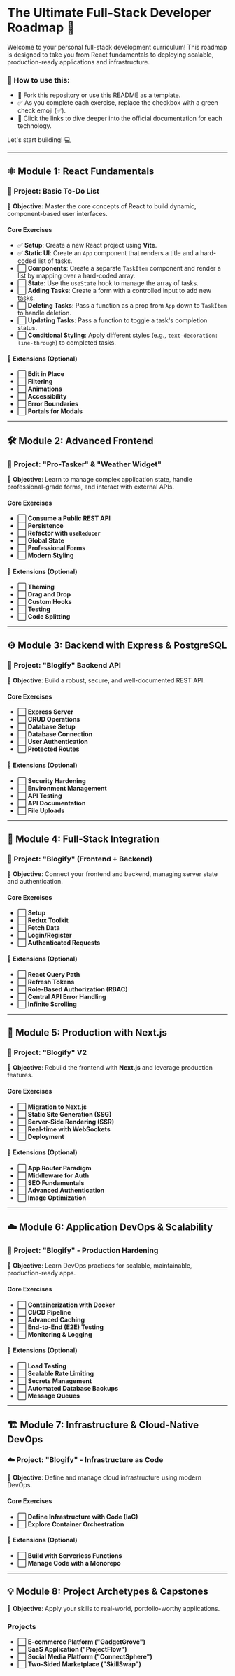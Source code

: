 # The Ultimate Full-Stack Developer Roadmap 🚀

Welcome to your personal full-stack development curriculum! This roadmap is designed to take you from React fundamentals to deploying scalable, production-ready applications and infrastructure.

### 📘 How to use this:
* 🍴 Fork this repository or use this README as a template.
* ✅ As you complete each exercise, replace the checkbox with a green check emoji (✅).
* 🔗 Click the links to dive deeper into the official documentation for each technology.

Let's start building! 💻

---

## ⚛️ Module 1: React Fundamentals

### 📝 Project: Basic To-Do List
**🎯 Objective:** Master the core concepts of React to build dynamic, component-based user interfaces.

#### Core Exercises
- ✅ **Setup**: Create a new React project using **Vite**.
- ✅ **Static UI**: Create an `App` component that renders a title and a hard-coded list of tasks.
- ⬜ **Components**: Create a separate `TaskItem` component and render a list by mapping over a hard-coded array.
- ⬜ **State**: Use the `useState` hook to manage the array of tasks.
- ⬜ **Adding Tasks**: Create a form with a controlled input to add new tasks.
- ⬜ **Deleting Tasks**: Pass a function as a prop from `App` down to `TaskItem` to handle deletion.
- ⬜ **Updating Tasks**: Pass a function to toggle a task's completion status.
- ⬜ **Conditional Styling**: Apply different styles (e.g., `text-decoration: line-through`) to completed tasks.

#### 🧩 Extensions (Optional)
- ⬜ **Edit in Place**
- ⬜ **Filtering**
- ⬜ **Animations**
- ⬜ **Accessibility**
- ⬜ **Error Boundaries**
- ⬜ **Portals for Modals**

---

## 🛠️ Module 2: Advanced Frontend

### 🧪 Project: "Pro-Tasker" & "Weather Widget"
**🎯 Objective**: Learn to manage complex application state, handle professional-grade forms, and interact with external APIs.

#### Core Exercises
- ⬜ **Consume a Public REST API**
- ⬜ **Persistence**
- ⬜ **Refactor with `useReducer`**
- ⬜ **Global State**
- ⬜ **Professional Forms**
- ⬜ **Modern Styling**

#### 🧩 Extensions (Optional)
- ⬜ **Theming**
- ⬜ **Drag and Drop**
- ⬜ **Custom Hooks**
- ⬜ **Testing**
- ⬜ **Code Splitting**

---

## ⚙️ Module 3: Backend with Express & PostgreSQL

### 📡 Project: "Blogify" Backend API
**🎯 Objective**: Build a robust, secure, and well-documented REST API.

#### Core Exercises
- ⬜ **Express Server**
- ⬜ **CRUD Operations**
- ⬜ **Database Setup**
- ⬜ **Database Connection**
- ⬜ **User Authentication**
- ⬜ **Protected Routes**

#### 🧩 Extensions (Optional)
- ⬜ **Security Hardening**
- ⬜ **Environment Management**
- ⬜ **API Testing**
- ⬜ **API Documentation**
- ⬜ **File Uploads**

---

## 🔗 Module 4: Full-Stack Integration

### 🔄 Project: "Blogify" (Frontend + Backend)
**🎯 Objective**: Connect your frontend and backend, managing server state and authentication.

#### Core Exercises
- ⬜ **Setup**
- ⬜ **Redux Toolkit**
- ⬜ **Fetch Data**
- ⬜ **Login/Register**
- ⬜ **Authenticated Requests**

#### 🧩 Extensions (Optional)
- ⬜ **React Query Path**
- ⬜ **Refresh Tokens**
- ⬜ **Role-Based Authorization (RBAC)**
- ⬜ **Central API Error Handling**
- ⬜ **Infinite Scrolling**

---

## 🚀 Module 5: Production with Next.js

### 🧱 Project: "Blogify" V2
**🎯 Objective**: Rebuild the frontend with **Next.js** and leverage production features.

#### Core Exercises
- ⬜ **Migration to Next.js**
- ⬜ **Static Site Generation (SSG)**
- ⬜ **Server-Side Rendering (SSR)**
- ⬜ **Real-time with WebSockets**
- ⬜ **Deployment**

#### 🧩 Extensions (Optional)
- ⬜ **App Router Paradigm**
- ⬜ **Middleware for Auth**
- ⬜ **SEO Fundamentals**
- ⬜ **Advanced Authentication**
- ⬜ **Image Optimization**

---

## ☁️ Module 6: Application DevOps & Scalability

### 🧰 Project: "Blogify" - Production Hardening
**🎯 Objective**: Learn DevOps practices for scalable, maintainable, production-ready apps.

#### Core Exercises
- ⬜ **Containerization with Docker**
- ⬜ **CI/CD Pipeline**
- ⬜ **Advanced Caching**
- ⬜ **End-to-End (E2E) Testing**
- ⬜ **Monitoring & Logging**

#### 🧩 Extensions (Optional)
- ⬜ **Load Testing**
- ⬜ **Scalable Rate Limiting**
- ⬜ **Secrets Management**
- ⬜ **Automated Database Backups**
- ⬜ **Message Queues**

---

## 🏗️ Module 7: Infrastructure & Cloud-Native DevOps

### ☁️ Project: "Blogify" - Infrastructure as Code
**🎯 Objective**: Define and manage cloud infrastructure using modern DevOps.

#### Core Exercises
- ⬜ **Define Infrastructure with Code (IaC)**
- ⬜ **Explore Container Orchestration**

#### 🧩 Extensions (Optional)
- ⬜ **Build with Serverless Functions**
- ⬜ **Manage Code with a Monorepo**

---

## 💡 Module 8: Project Archetypes & Capstones

**🎯 Objective**: Apply your skills to real-world, portfolio-worthy applications.

### Projects
- ⬜ **E-commerce Platform (\"GadgetGrove\")**
- ⬜ **SaaS Application (\"ProjectFlow\")**
- ⬜ **Social Media Platform (\"ConnectSphere\")**
- ⬜ **Two-Sided Marketplace (\"SkillSwap\")**
